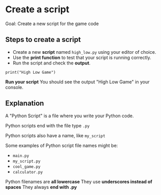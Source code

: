# Create a script

Goal: Create a new script for the game code

## Steps to create a script

- Create a new **script** named `high_low.py` using your editor of choice.
- Use the **print function** to test that your script is running correctly.
- Run the script and check the **output**.

```
print("High Low Game")
```

**Run your script**
You should see the output "High Low Game" in your console.

## Explanation

A "Python Script" is a file where you write your Python code.

Python scripts end with the file type `.py`

Python scripts also have a name, like `my_script`

Some examples of Python script file names might be:

- `main.py`
- `my_script.py`
- `cool_game.py`
- `calculator.py`

Python filenames are **all lowercase**
They use **underscores instead of spaces**
They always **end with .py**
